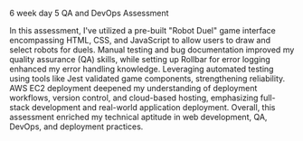 6 week day 5 QA and DevOps Assessment

In this assessment, I've utilized a pre-built "Robot Duel" game interface encompassing HTML, CSS, and JavaScript to allow users to draw and select robots for duels. Manual testing and bug documentation improved my quality assurance (QA) skills, while setting up Rollbar for error logging enhanced my error handling knowledge. Leveraging automated testing using tools like Jest validated game components, strengthening reliability. AWS EC2 deployment deepened my understanding of deployment workflows, version control, and cloud-based hosting, emphasizing full-stack development and real-world application deployment. Overall, this assessment enriched my technical aptitude in web development, QA, DevOps, and deployment practices.